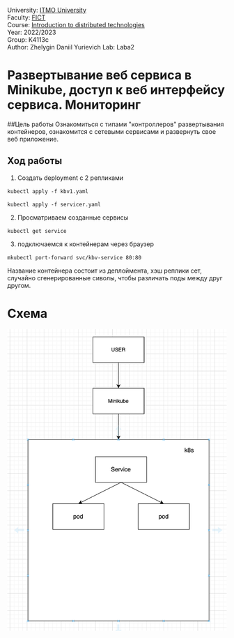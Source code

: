 University: [ITMO University](https://itmo.ru/ru/)  
Faculty: [FICT](https://fict.itmo.ru)  
Course: [Introduction to distributed technologies](https://github.com/itmo-ict-faculty/introduction-to-distributed-technologies)  
Year: 2022/2023  
Group: K4113c    
Author: Zhelygin Daniil Yurievich 
Lab: Laba2 

# Развертывание веб сервиса в Minikube, доступ к веб интерфейсу сервиса. Мониторинг
##Цель работы
Ознакомиться с типами "контроллеров" развертывания контейнеров, ознакомится с сетевыми сервисами и развернуть свое веб приложение.
## Ход работы 
1. Cоздать deployment с 2 репликами

```
kubectl apply -f kbv1.yaml
```  
```
kubectl apply -f servicer.yaml
```  
2. Просматриваем созданные сервисы
 ```
kubectl get service
```   
3. подключаемся к контейнерам через браузер
 ```
mkubectl port-forward svc/kbv-service 80:80
```
Название контейнера состоит из деплоймента, хэш реплики сет, случайно сгенерированные сиволы, чтобы различать поды между друг другом.
# Схема 
<div align = "center"><img src="https://github.com/Zepeler/Lb2-/blob/main/img/%D0%A1%D0%BD%D0%B8%D0%BC%D0%BE%D0%BA%20%D1%8D%D0%BA%D1%80%D0%B0%D0%BD%D0%B0%202022-11-16%20%D0%B2%2020.34.53.png" ></div>
